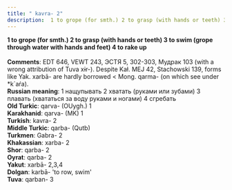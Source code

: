 ```yaml
---
title: " kavra- 2"
description:  1 to grope (for smth.) 2 to grasp (with hands or teeth) 3 to swim (grope through water with hands and feet) 4 to rake up
---
```

<strong> 1 to grope (for smth.) 2 to grasp (with hands or teeth) 3 to swim (grope through water with hands and feet) 4 to rake up</strong><br><br>
<strong>Comments</strong>:  EDT 646, VEWT 243, ЭСТЯ 5, 302-303, Мудрак 103 (with a wrong attribution of Tuva xɨr-). Despite Kaɫ. MEJ 42, Stachowski 139, forms like Yak. xarbā- are hardly borrowed < Mong. qarma- (on which see under *k`aŕa).<br>
<strong>Russian meaning</strong>:  1 нащупывать 2 хватать (руками или зубами) 3 плавать (хвататься за воду руками и ногами) 4 сгребать<br>
<strong>Old Turkic</strong>:  qarva- (OUygh.) 1<br>
<strong>Karakhanid</strong>:  qarva- (MK) 1<br>
<strong>Turkish</strong>:  kavra- 2<br>
<strong>Middle Turkic</strong>:  qarba- (Qutb)<br>
<strong>Turkmen</strong>:  Gabra- 2<br>
<strong>Khakassian</strong>:  xarba- 2<br>
<strong>Shor</strong>:  qarba- 2<br>
<strong>Oyrat</strong>:  qarba- 2<br>
<strong>Yakut</strong>:  xarbā- 2,3,4<br>
<strong>Dolgan</strong>:  karbā- 'to row, swim'<br>
<strong>Tuva</strong>:  qarban- 3<br>


